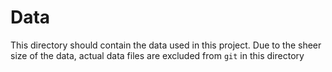 # Data

This directory should contain the data used in this project. Due to the sheer size of the data, actual data files are excluded from `git` in this directory